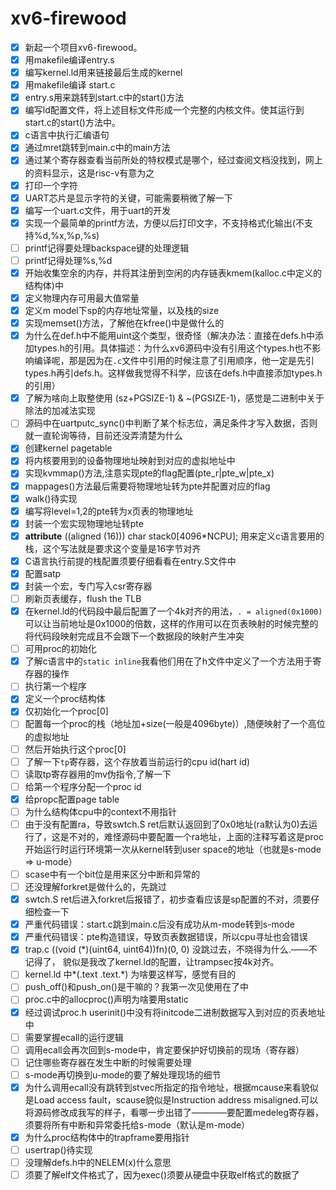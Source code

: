 # xv6-firewood

- [x] 新起一个项目xv6-firewood。
- [x] 用makefile编译entry.s
- [x] 编写kernel.ld用来链接最后生成的kernel
- [x] 用makefile编译 start.c
- [x] entry.s用来跳转到start.c中的start()方法
- [x] 编写ld配置文件，将上述目标文件形成一个完整的内核文件。使其运行到start.c的start()方法中。
- [x] c语言中执行汇编语句
- [x] 通过mret跳转到main.c中的main方法
- [x] 通过某个寄存器查看当前所处的特权模式是哪个，经过查阅文档没找到，网上的资料显示，这是risc-v有意为之
- [x] 打印一个字符
- [x] UART芯片是显示字符的关键，可能需要稍微了解一下
- [x] 编写一个uart.c文件，用于uart的开发
- [x] 实现一个最简单的printf方法，方便以后打印文字，不支持格式化输出(不支持%d,%x,%p,%s)
- [ ] printf记得要处理backspace键的处理逻辑
- [ ] printf记得处理%s,%d
- [x] 开始收集空余的内存，并将其注册到空闲的内存链表kmem(kalloc.c中定义的结构体)中
- [x] 定义物理内存可用最大值常量
- [x] 定义m model下sp的内存地址常量，以及栈的size
- [x] 实现memset()方法，了解他在kfree()中是做什么的
- [x] 为什么在def.h中不能用uint这个类型，很奇怪（解决办法：直接在defs.h中添加types.h的引用。具体描述：为什么xv6源码中没有引用这个types.h也不影响编译呢，那是因为在`.c`文件中引用的时候注意了引用顺序，他一定是先引types.h再引defs.h。这样做我觉得不科学，应该在defs.h中直接添加types.h的引用）
- [x] 了解为啥向上取整使用 (sz+PGSIZE-1) & ~(PGSIZE-1)，感觉是二进制中关于除法的加减法实现
- [ ] 源码中在uartputc_sync()中判断了某个标志位，满足条件才写入数据，否则就一直轮询等待，目前还没弄清楚为什么
- [x] 创建kernel pagetable
- [x] 将内核要用到的设备物理地址映射到对应的虚拟地址中
- [x] 实现kvmmap()方法,注意实现pte的flag配置(pte_r|pte_w|pte_x)
- [x] mappages()方法最后需要将物理地址转为pte并配置对应的flag
- [x] walk()待实现
- [x] 编写将level=1,2的pte转为x页表的物理地址
- [x] 封装一个宏实现物理地址转pte
- [x] __attribute__ ((aligned (16))) char stack0[4096*NCPU]; 用来定义c语言要用的栈，这个写法就是要求这个变量是16字节对齐
- [x] C语言执行前提的栈配置须要仔细看看在entry.S文件中
- [x] 配置satp
- [x] 封装一个宏，专门写入csr寄存器
- [ ] 刷新页表缓存，flush the TLB
- [x] 在kernel.ld的代码段中最后配置了一个4k对齐的用法，`. = aligned(0x1000)`可以让当前地址是0x1000的倍数，这样的作用可以在页表映射的时候完整的将代码段映射完成且不会跟下一个数据段的映射产生冲突
- [ ] 可用proc的初始化
- [x] 了解c语言中的`static inline`我看他们用在了h文件中定义了一个方法用于寄存器的操作
- [ ] 执行第一个程序
- [x] 定义一个proc结构体
- [x] 仅初始化一个proc[0]
- [ ] 配置每一个proc的栈（地址加+size(一般是4096byte)）,随便映射了一个高位的虚拟地址
- [ ] 然后开始执行这个proc[0]
- [ ] 了解一下`tp`寄存器，这个存放着当前运行的cpu id(hart id)
- [ ] 读取tp寄存器用的mv伪指令,了解一下
- [ ] 给第一个程序分配一个proc id
- [x] 给propc配置page table
- [ ] 为什么结构体cpu中的context不用指针 
- [ ] 由于没有配置ra，导致swtch.S ret后默认返回到了0x0地址(ra默认为0)去运行了，这是不对的，难怪源码中要配置一个ra地址，上面的注释写着这是proc开始运行时运行环境第一次从kernel转到user space的地址（也就是s-mode => u-mode）
- [ ] scase中有一个bit位是用来区分中断和异常的
- [ ] 还没理解forkret是做什么的，先跳过
- [x] swtch.S ret后进入forkret后报错了，初步查看应该是sp配置的不对，须要仔细检查一下
- [x] 严重代码错误：start.c跳到main.c后没有成功从m-mode转到s-mode
- [x] 严重代码错误：pte构造错误，导致页表数据错误，所以cpu寻址也会错误
- [x] trap.c ((void (*)(uint64, uint64))fn)(0, 0) 没跳过去，不晓得为什么.——不记得了， 貌似是我改了kernel.ld的配置，让trampsec按4k对齐。
- [ ] kernel.ld 中*(.text .text.*) 为啥要这样写，感觉有目的
- [ ] push_off()和push_on()是干嘛的？我第一次见使用在了中
- [ ] proc.c中的allocproc()声明为啥要用static
- [x] 经过调试proc.h userinit()中没有将initcode二进制数据写入到对应的页表地址中
- [ ] 需要掌握ecall的运行逻辑
- [ ] 调用ecall会再次回到s-mode中，肯定要保护好切换前的现场（寄存器）
- [ ] 记住哪些寄存器在发生中断的时候需要处理
- [ ] s-mode再切换到u-mode的要了解处理现场的细节 
- [x] 为什么调用ecall没有跳转到stvec所指定的指令地址，根据mcause来看貌似是Load access fault，scause貌似是Instruction address misaligned.可以将源码修改成我写的样子，看哪一步出错了————要配置medeleg寄存器，须要将所有中断和异常委托给s-mode（默认是m-mode）
- [x] 为什么proc结构体中的trapframe要用指针
- [ ] usertrap()待实现
- [ ] 没理解defs.h中的NELEM(x)什么意思
- [ ] 须要了解elf文件格式了，因为exec()须要从硬盘中获取elf格式的数据了